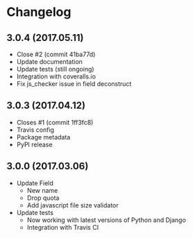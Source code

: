 # Changelog

## 3.0.4 (2017.05.11)
* Close #2 (commit 41ba77d)
* Update documentation
* Update tests (still ongoing)
* Integration with coveralls.io
* Fix js_checker issue in field deconstruct

## 3.0.3 (2017.04.12)
* Closes #1 (commit 1ff3fc8)
* Travis config
* Package metadata
* PyPI release

## 3.0.0 (2017.03.06)
* Update Field
  * New name
  * Drop quota
  * Add javascript file size validator
* Update tests
  * Now working with latest versions of Python and Django
  * Integration with Travis CI

